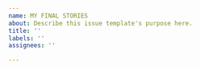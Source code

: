 ```yaml
---
name: MY FINAL STORIES
about: Describe this issue template's purpose here.
title: ''
labels: ''
assignees: ''

---
```



